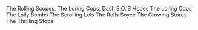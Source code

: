 The Rolling Scopes,
The Loring Cops,
Dash S.O.'S Hopes
The Loring Cops
The Lolly Bombs
The Scrolling Lols
The Rolls Soyce
The Growing Stores
The Thrilling Stops
